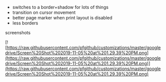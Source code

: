 - switches to a border+shadow for lots of things
- transition on cursor movement
- better page marker when print layout is disabled
- less borders

screenshots

[![https://raw.githubusercontent.com/pfgithub/customizations/master/googledrive/Screen%20Shot%202019-11-05%20at%201.29.39%20PM.png](https://raw.githubusercontent.com/pfgithub/customizations/master/googledrive/Screen%20Shot%202019-11-05%20at%201.29.39%20PM.png)](https://raw.githubusercontent.com/pfgithub/customizations/master/googledrive/Screen%20Shot%202019-11-05%20at%201.29.39%20PM.png)
